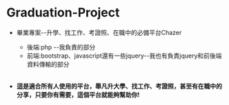 # Graduation-Project
* 畢業專案--升學、找工作、考證照、在職中的必備平台Chazer<br>
   * 後端:php --我負責的部分<br>
   * 前端:bootstrap、javascript還有一些jquery--我也有負責jquery和前後端資料傳輸的部分<br><br>

* **這是適合所有人使用的平台，舉凡升大學、找工作、考證照，甚至有在職中的分享，只要你有需要，這個平台就能夠幫助你!**
